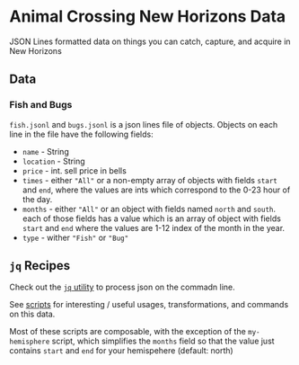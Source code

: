 # Animal Crossing New Horizons Data

JSON Lines formatted data on things you can catch, capture, and acquire in New Horizons

## Data

### Fish and Bugs

`fish.jsonl` and `bugs.jsonl` is a json lines file of objects.  Objects on each line in the file have the following fields:
* `name` - String
* `location` - String
* `price` - int.  sell price in bells
* `times` - either `"All"` or a non-empty array of objects with fields `start` and `end`, where the values are ints which correspond to the 0-23 hour of the day.
* `months` - either `"All"` or an object with fields named `north` and `south`.  each of those fields has a value which is an array of object with fields `start` and `end` where the values are 1-12 index of the month in the year.
* `type` - wither `"Fish"` or `"Bug"`

## `jq` Recipes

Check out the [`jq` utility](https://stedolan.github.io/jq/) to process json on the commadn line.

See [scripts](./scripts/) for interesting / useful usages, transformations, and commands on this data.

Most of these scripts are composable, with the exception of 
the `my-hemisphere` script, which simplifies the `months` field so that the value just contains `start` and `end` for your hemispehere (default: north)


